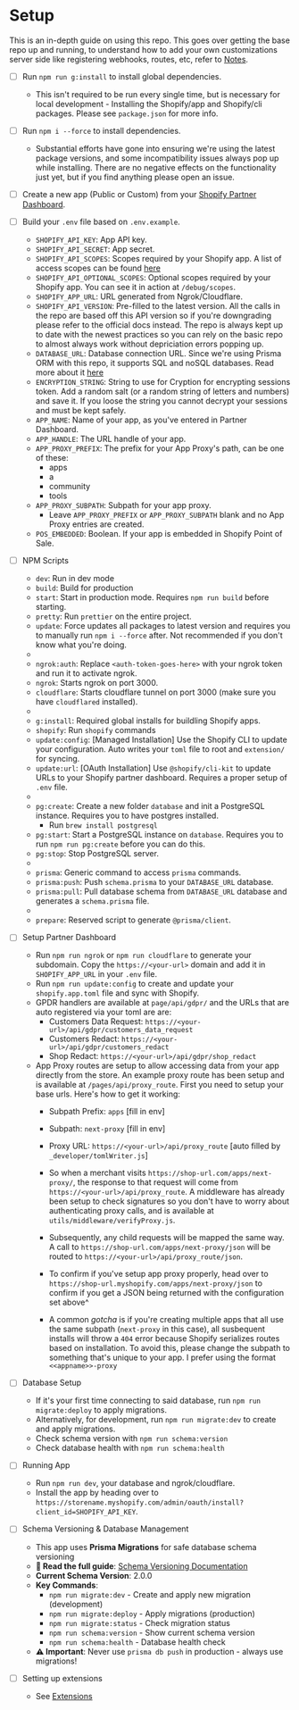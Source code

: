 # Setup

This is an in-depth guide on using this repo. This goes over getting the base repo up and running, to understand how to add your own customizations server side like registering webhooks, routes, etc, refer to [Notes](/docs/NOTES.md).

- [ ] Run `npm run g:install` to install global dependencies.
  - This isn't required to be run every single time, but is necessary for local development - Installing the Shopify/app and Shopify/cli packages. Please see `package.json` for more info.

- [ ] Run `npm i --force` to install dependencies.
  - Substantial efforts have gone into ensuring we're using the latest package versions, and some incompatibility issues always pop up while installing. There are no negative effects on the functionality just yet, but if you find anything please open an issue.

- [ ] Create a new app (Public or Custom) from your [Shopify Partner Dashboard](https://partners.shopify.com).

- [ ] Build your `.env` file based on `.env.example`.
  - `SHOPIFY_API_KEY`: App API key.
  - `SHOPIFY_API_SECRET`: App secret.
  - `SHOPIFY_API_SCOPES`: Scopes required by your Shopify app. A list of access scopes can be found [here](https://shopify.dev/api/usage/access-scopes)
  - `SHOPIFY_API_OPTIONAL_SCOPES`: Optional scopes required by your Shopify app. You can see it in action at `/debug/scopes`.
  - `SHOPIFY_APP_URL`: URL generated from Ngrok/Cloudflare.
  - `SHOPIFY_API_VERSION`: Pre-filled to the latest version. All the calls in the repo are based off this API version so if you're downgrading please refer to the official docs instead. The repo is always kept up to date with the newest practices so you can rely on the basic repo to almost always work without depriciation errors popping up.
  - `DATABASE_URL`: Database connection URL. Since we're using Prisma ORM with this repo, it supports SQL and noSQL databases. Read more about it [here](https://www.prisma.io/stack)
  - `ENCRYPTION_STRING`: String to use for Cryption for encrypting sessions token. Add a random salt (or a random string of letters and numbers) and save it. If you loose the string you cannot decrypt your sessions and must be kept safely.
  - `APP_NAME`: Name of your app, as you've entered in Partner Dashboard.
  - `APP_HANDLE`: The URL handle of your app.
  - `APP_PROXY_PREFIX`: The prefix for your App Proxy's path, can be one of these:
    - apps
    - a
    - community
    - tools
  - `APP_PROXY_SUBPATH`: Subpath for your app proxy.
    - Leave `APP_PROXY_PREFIX` or `APP_PROXY_SUBPATH` blank and no App Proxy entries are created.
  - `POS_EMBEDDED`: Boolean. If your app is embedded in Shopify Point of Sale.

- [ ] NPM Scripts
  - `dev`: Run in dev mode
  - `build`: Build for production
  - `start`: Start in production mode. Requires `npm run build` before starting.
  - `pretty`: Run `prettier` on the entire project.
  - `update`: Force updates all packages to latest version and requires you to manually run `npm i --force` after. Not recommended if you don't know what you're doing.
  -
  - `ngrok:auth`: Replace `<auth-token-goes-here>` with your ngrok token and run it to activate ngrok.
  - `ngrok`: Starts ngrok on port 3000.
  - `cloudflare`: Starts cloudflare tunnel on port 3000 (make sure you have `cloudflared` installed).
  -
  - `g:install`: Required global installs for buildling Shopify apps.
  - `shopify`: Run `shopify` commands
  - `update:config`: [Managed Installation] Use the Shopify CLI to update your configuration. Auto writes your `toml` file to root and `extension/` for syncing.
  - `update:url`: [OAuth Installation] Use `@shopify/cli-kit` to update URLs to your Shopify partner dashboard. Requires a proper setup of `.env` file.
  -
  - `pg:create`: Create a new folder `database` and init a PostgreSQL instance. Requires you to have postgres installed.
    - Run `brew install postgresql`
  - `pg:start`: Start a PostgreSQL instance on `database`. Requires you to run `npm run pg:create` before you can do this.
  - `pg:stop`: Stop PostgreSQL server.
  -
  - `prisma`: Generic command to access `prisma` commands.
  - `prisma:push`: Push `schema.prisma` to your `DATABASE_URL` database.
  - `prisma:pull`: Pull database schema from `DATABASE_URL` database and generates a `schema.prisma` file.
  -
  - `prepare`: Reserved script to generate `@prisma/client`.

- [ ] Setup Partner Dashboard
  - Run `npm run ngrok` or `npm run cloudflare` to generate your subdomain. Copy the `https://<your-url>` domain and add it in `SHOPIFY_APP_URL` in your `.env` file.
  - Run `npm run update:config` to create and update your `shopify.app.toml` file and sync with Shopify.
  - GPDR handlers are available at `page/api/gdpr/` and the URLs that are auto registered via your toml are are:
    - Customers Data Request: `https://<your-url>/api/gdpr/customers_data_request`
    - Customers Redact: `https://<your-url>/api/gdpr/customers_redact`
    - Shop Redact: `https://<your-url>/api/gdpr/shop_redact`
  - App Proxy routes are setup to allow accessing data from your app directly from the store. An example proxy route has been setup and is available at `/pages/api/proxy_route`. First you need to setup your base urls. Here's how to get it working:
    - Subpath Prefix: `apps` [fill in env]
    - Subpath: `next-proxy` [fill in env]
    - Proxy URL: `https://<your-url>/api/proxy_route` [auto filled by `_developer/tomlWriter.js`]

    - So when a merchant visits `https://shop-url.com/apps/next-proxy/`, the response to that request will come from `https://<your-url>/api/proxy_route`. A middleware has already been setup to check signatures so you don't have to worry about authenticating proxy calls, and is available at `utils/middleware/verifyProxy.js`.
    - Subsequently, any child requests will be mapped the same way. A call to `https://shop-url.com/apps/next-proxy/json` will be routed to `https://<your-url>/api/proxy_route/json`.
    - To confirm if you've setup app proxy properly, head over to `https://shop-url.myshopify.com/apps/next-proxy/json` to confirm if you get a JSON being returned with the configuration set above^
    - A common _gotcha_ is if you're creating multiple apps that all use the same subpath (`next-proxy` in this case), all susbequent installs will throw a `404` error because Shopify serializes routes based on installation. To avoid this, please change the subpath to something that's unique to your app. I prefer using the format `<<appname>>-proxy`

- [ ] Database Setup
  - If it's your first time connecting to said database, run `npm run migrate:deploy` to apply migrations.
  - Alternatively, for development, run `npm run migrate:dev` to create and apply migrations.
  - Check schema version with `npm run schema:version`
  - Check database health with `npm run schema:health`

- [ ] Running App
  - Run `npm run dev`, your database and ngrok/cloudflare.
  - Install the app by heading over to `https://storename.myshopify.com/admin/oauth/install?client_id=SHOPIFY_API_KEY`.

- [ ] Schema Versioning & Database Management
  - This app uses **Prisma Migrations** for safe database schema versioning
  - **📖 Read the full guide**: [Schema Versioning Documentation](./docs/SCHEMA_VERSIONING.md)
  - **Current Schema Version**: 2.0.0
  - **Key Commands**:
    - `npm run migrate:dev` - Create and apply new migration (development)
    - `npm run migrate:deploy` - Apply migrations (production)
    - `npm run migrate:status` - Check migration status
    - `npm run schema:version` - Show current schema version
    - `npm run schema:health` - Database health check
  - **⚠️ Important**: Never use `prisma db push` in production - always use migrations!

- [ ] Setting up extensions
  - See [Extensions](./EXTENSIONS.md)
